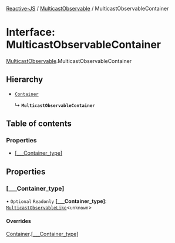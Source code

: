 [Reactive-JS](../README.md) / [MulticastObservable](../modules/MulticastObservable.md) / MulticastObservableContainer

# Interface: MulticastObservableContainer

[MulticastObservable](../modules/MulticastObservable.md).MulticastObservableContainer

## Hierarchy

- [`Container`](types.Container.md)

  ↳ **`MulticastObservableContainer`**

## Table of contents

### Properties

- [[\_\_\_Container\_type]](MulticastObservable.MulticastObservableContainer.md#[___container_type])

## Properties

### [\_\_\_Container\_type]

• `Optional` `Readonly` **[\_\_\_Container\_type]**: [`MulticastObservableLike`](types.MulticastObservableLike.md)<`unknown`\>

#### Overrides

[Container](types.Container.md).[[___Container_type]](types.Container.md#[___container_type])
